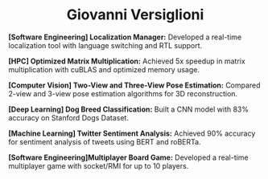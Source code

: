 <!-- INTRODUCTION -->
<h1 align="center">Giovanni Versiglioni</h1>

**[Software Engineering] Localization Manager:** Developed a real-time localization tool with language switching and RTL support.

**[HPC] Optimized Matrix Multiplication:** Achieved 5x speedup in matrix multiplication with cuBLAS and optimized memory usage.

**[Computer Vision] Two-View and Three-View Pose Estimation:** Compared 2-view and 3-view pose estimation algorithms for 3D reconstruction.

**[Deep Learning] Dog Breed Classification:** Built a CNN model with 83% accuracy on Stanford Dogs Dataset.

**[Machine Learning] Twitter Sentiment Analysis:** Achieved 90% accuracy for sentiment analysis of tweets using BERT and roBERTa.

**[Software Engineering]Multiplayer Board Game:** Developed a real-time multiplayer game with socket/RMI for up to 10 players.
